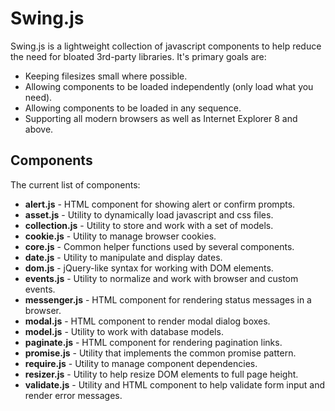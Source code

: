 Swing.js
========

Swing.js is a lightweight collection of javascript components to help reduce the need for bloated 3rd-party libraries. It's primary goals are:

* Keeping filesizes small where possible.
* Allowing components to be loaded independently (only load what you need).
* Allowing components to be loaded in any sequence.
* Supporting all modern browsers as well as Internet Explorer 8 and above.

Components
----------

The current list of components:

* **alert.js** - HTML component for showing alert or confirm prompts.
* **asset.js** - Utility to dynamically load javascript and css files.
* **collection.js** - Utility to store and work with a set of models.
* **cookie.js** - Utility to manage browser cookies.
* **core.js** - Common helper functions used by several components.
* **date.js** - Utility to manipulate and display dates.
* **dom.js** - jQuery-like syntax for working with DOM elements.
* **events.js** - Utility to normalize and work with browser and custom events.
* **messenger.js** - HTML component for rendering status messages in a browser.
* **modal.js** - HTML component to render modal dialog boxes.
* **model.js** - Utility to work with database models.
* **paginate.js** - HTML component for rendering pagination links.
* **promise.js** - Utility that implements the common promise pattern.
* **require.js** - Utility to manage component dependencies.
* **resizer.js** - Utility to help resize DOM elements to full page height.
* **validate.js** - Utility and HTML component to help validate form input and render error messages.
